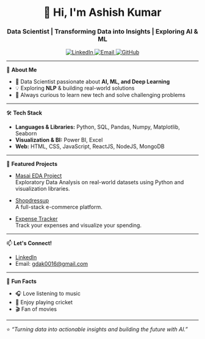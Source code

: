<!-- Ashish0016op | Data Scientist | AI Enthusiast -->

<h1 align="center">👋 Hi, I'm Ashish Kumar</h1>
<h3 align="center">Data Scientist | Transforming Data into Insights | Exploring AI & ML</h3>

<p align="center">
  <a href="https://www.linkedin.com/in/ashish-kumar-b115a1254/" target="_blank">
    <img src="https://img.shields.io/badge/LinkedIn-0A66C2?style=for-the-badge&logo=linkedin&logoColor=white" alt="LinkedIn"/>
  </a>
  <a href="mailto:gdak0016@gmail.com">
    <img src="https://img.shields.io/badge/Email-D14836?style=for-the-badge&logo=gmail&logoColor=white" alt="Email"/>
  </a>
  <a href="https://github.com/AshishKumar" target="_blank">
    <img src="https://img.shields.io/badge/GitHub-181717?style=for-the-badge&logo=github&logoColor=white" alt="GitHub"/>
  </a>
</p>


---

🌟 **About Me**

- 🔬 Data Scientist passionate about **AI, ML, and Deep Learning**
- 💡 Exploring **NLP** & building real-world solutions
- 🚀 Always curious to learn new tech and solve challenging problems

---

🛠️ **Tech Stack**

- **Languages & Libraries:** Python, SQL, Pandas, Numpy, Matplotlib, Seaborn
- **Visualization & BI:** Power BI, Excel
- **Web:** HTML, CSS, JavaScript, ReactJS, NodeJS, MongoDB

---

🚀 **Featured Projects**

- [Masai EDA Project](https://github.com/Ashish0016op/Masai_EDA_Project)  
  Exploratory Data Analysis on real-world datasets using Python and visualization libraries.

- [Shopdressup](https://github.com/Ashish0016op/Shopdressup)  
  A full-stack e-commerce platform.

- [Expense Tracker](https://github.com/Ashish0016op/Expense-Tracker)  
  Track your expenses and visualize your spending.

---

📫 **Let's Connect!**

- [LinkedIn](https://www.linkedin.com/in/ashish-kumar-b115a1254/)
- Email: gdak0016@gmail.com

---

🎵 **Fun Facts**

- 🎧 Love listening to music  
- 🏏 Enjoy playing cricket  
- 🎬 Fan of movies

---

⭐️ _“Turning data into actionable insights and building the future with AI.”_
